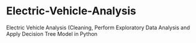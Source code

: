 # Electric-Vehicle-Analysis
Electric Vehicle Analysis (Cleaning, Perform Exploratory Data Analysis and Apply Decision Tree Model in Python
